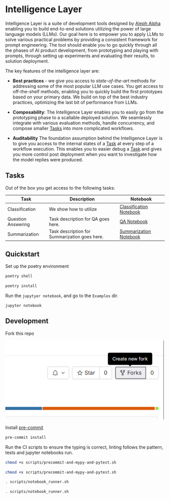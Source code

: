 # Intelligence Layer

Intelligence Layer is a suite of development tools designed by [Aleph Alpha](https://aleph-alpha.com/) enabling you to build end-to-end solutions utilizing the power of large language models (LLMs). Our goal here is to empower you to apply LLMs to solve various practical problems by providing a consistent framework for prompt engineering. The tool should enable you to go quickly through all the phases of AI product development, from prototyping and playing with prompts, through setting up experiments and evaluating their results, to solution deployment.

The key features of the intelligence layer are:

- **Best practices** - we give you access to *state-of-the-art* methods for addressing some of the most popular LLM use cases. You get access to off-the-shelf methods, enabling you to quickly build the first prototypes based on your primary data. We build on top of the best industry practices, optimizing the last bit of performance from LLMs.

- **Composability**: The Intelligence Layer enables you to easily go from the prototyping phase to a scallable deployed solution. We seamlessly integrate with various evaluation methods, handle concurrency, and compose smaller [Tasks](./src/intelligence_layer/task.py) into more complicated workflows.

- **Auditability** The foundation assumption behind the Intelligence Layer is to give you access to the internal states of a [Task](./src/intelligence_layer/task.py) at every step of a workflow execution. This enables you to easier debug a [Task](./src/intelligence_layer/task.py) and gives you more control post deployment when you want to investigate how the model replies were produced.

## Tasks

Out of the box you get access to the following tasks:



| Task                | Description                                   | Notebook                                       |
|---------------------|-----------------------------------------------|------------------------------------------------|
| Classification      | We show how to utilize | [Classification Notebook](https://example.com/classification) |
| Question Answering  | Task description for QA goes here.            | [QA Notebook](https://example.com/question-answering)        |
| Summarization       | Task description for Summarization goes here. | [Summarization Notebook](https://example.com/summarization)   |






## Quickstart

Set up the poetry environment

```bash
poetry shell
```

```bash
poetry install
```

Run the `jupytyer notebook`, and go to the `Examples` dir.

```
jupyter notebook
```



## Development

Fork this repo

![Alt text](./assets/fork.png)

Install [pre-commit](https://pre-commit.com/)
```bash
pre-commit install
```

Run the CI scripts to ensure the typing is correct, linting follows the pattern, tests and jupyter notebooks run.

```bash
chmod +x scripts/precommit-and-mypy-and-pytest.sh
```
```bash
chmod +x scripts/precommit-and-mypy-and-pytest.sh
```
```bash
. scripts/notebook_runner.sh
```
```bash
. scripts/notebook_runner.sh
```
